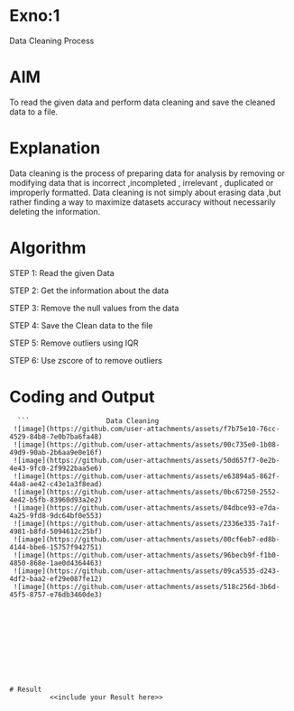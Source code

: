 # Exno:1
Data Cleaning Process

# AIM
To read the given data and perform data cleaning and save the cleaned data to a file.

# Explanation
Data cleaning is the process of preparing data for analysis by removing or modifying data that is incorrect ,incompleted , irrelevant , duplicated or improperly formatted. Data cleaning is not simply about erasing data ,but rather finding a way to maximize datasets accuracy without necessarily deleting the information.

# Algorithm
STEP 1: Read the given Data

STEP 2: Get the information about the data

STEP 3: Remove the null values from the data

STEP 4: Save the Clean data to the file

STEP 5: Remove outliers using IQR

STEP 6: Use zscore of to remove outliers

# Coding and Output
      ```                   Data Cleaning
     ![image](https://github.com/user-attachments/assets/f7b75e10-76cc-4529-84b8-7e0b7ba6fa48)
     ![image](https://github.com/user-attachments/assets/00c735e0-1b08-49d9-90ab-2b6aa9e0e16f)
     ![image](https://github.com/user-attachments/assets/50d657f7-0e2b-4e43-9fc0-2f9922baa5e6)
     ![image](https://github.com/user-attachments/assets/e63894a5-862f-44a8-ae42-c43e1a3f8ead)
     ![image](https://github.com/user-attachments/assets/0bc67250-2552-4e42-b5fb-83960d93a2e2)
     ![image](https://github.com/user-attachments/assets/04dbce93-e7da-4a25-9fd8-9dc64bf0e553)
     ![image](https://github.com/user-attachments/assets/2336e335-7a1f-4981-b8fd-5094612c25bf)
     ![image](https://github.com/user-attachments/assets/00cf6eb7-ed8b-4144-bbe6-15757f942751)
     ![image](https://github.com/user-attachments/assets/96becb9f-f1b0-4850-868e-1ae0d4364463)
     ![image](https://github.com/user-attachments/assets/09ca5535-d243-4df2-baa2-ef29e087fe12)
     ![image](https://github.com/user-attachments/assets/518c256d-3b6d-45f5-8757-e76db3460de3)
```









                    
# Result
          <<include your Result here>>

